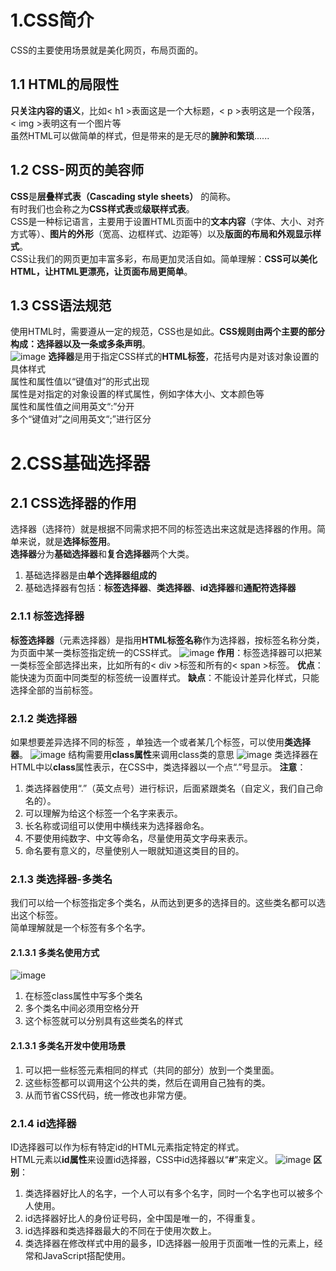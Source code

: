 # 1.CSS简介
CSS的主要使用场景就是美化网页，布局页面的。
## 1.1 HTML的局限性
**只关注内容的语义**，比如< h1 >表面这是一个大标题，< p >表明这是一个段落，< img >表明这有一个图片等  
虽然HTML可以做简单的样式，但是带来的是无尽的**臃肿和繁琐**......

## 1.2 CSS-网页的美容师
**CSS**是**层叠样式表（Cascading style sheets）** 的简称。  
有时我们也会称之为**CSS样式表**或**级联样式表**。  
CSS是一种标记语言，主要用于设置HTML页面中的**文本内容**（字体、大小、对齐方式等）、**图片的外形**（宽高、边框样式、边距等）以及**版面的布局和外观显示样式**。  
CSS让我们的网页更加丰富多彩，布局更加灵活自如。简单理解：**CSS可以美化HTML，让HTML更漂亮，让页面布局更简单**。

## 1.3 CSS语法规范
使用HTML时，需要遵从一定的规范，CSS也是如此。**CSS规则由两个主要的部分构成：选择器以及一条或多条声明**。  
![image](https://github.com/Happy-jianghui/Frontend-Learning/assets/98568967/337be6e1-7221-4011-8add-3c8760d993f3)
**选择器**是用于指定CSS样式的**HTML标签**，花括号内是对该对象设置的具体样式  
属性和属性值以“键值对”的形式出现  
属性是对指定的对象设置的样式属性，例如字体大小、文本颜色等  
属性和属性值之间用英文“:”分开  
多个“键值对”之间用英文“;”进行区分

# 2.CSS基础选择器
## 2.1 CSS选择器的作用
选择器（选择符）就是根据不同需求把不同的标签选出来这就是选择器的作用。简单来说，就是**选择标签用**。  
**选择器**分为**基础选择器**和**复合选择器**两个大类。
1. 基础选择器是由**单个选择器组成的**
2. 基础选择器有包括：**标签选择器**、**类选择器**、**id选择器**和**通配符选择器**

### 2.1.1 标签选择器
**标签选择器**（元素选择器）是指用**HTML标签名称**作为选择器，按标签名称分类，为页面中某一类标签指定统一的CSS样式。
![image](https://github.com/Happy-jianghui/Frontend-Learning/assets/98568967/ff290a57-d41a-4169-8f25-81e45ab29426)
**作用**：标签选择器可以把某一类标签全部选择出来，比如所有的< div >标签和所有的< span >标签。
**优点**：能快速为页面中同类型的标签统一设置样式。
**缺点**：不能设计差异化样式，只能选择全部的当前标签。

### 2.1.2 类选择器
如果想要差异选择不同的标签 ，单独选一个或者某几个标签，可以使用**类选择器**。
![image](https://github.com/Happy-jianghui/Frontend-Learning/assets/98568967/7fae0ef4-372e-4c7e-92d0-83448c771510)
结构需要用**class属性**来调用class类的意思
![image](https://github.com/Happy-jianghui/Frontend-Learning/assets/98568967/fea232ed-95bc-4073-8c2c-3e0e3b27fc5a)
类选择器在HTML中以**class**属性表示，在CSS中，类选择器以一个点“.”号显示。
**注意**：
1. 类选择器使用“.”（英文点号）进行标识，后面紧跟类名（自定义，我们自己命名的）。
2. 可以理解为给这个标签一个名字来表示。
3. 长名称或词组可以使用中横线来为选择器命名。
4. 不要使用纯数字、中文等命名，尽量使用英文字母来表示。
5. 命名要有意义的，尽量使别人一眼就知道这类目的目的。


### 2.1.3 类选择器-多类名
我们可以给一个标签指定多个类名，从而达到更多的选择目的。这些类名都可以选出这个标签。  
简单理解就是一个标签有多个名字。
#### 2.1.3.1 多类名使用方式
![image](https://github.com/Happy-jianghui/Frontend-Learning/assets/98568967/da00ce51-cc32-4555-a323-725a6ec5c867)
1. 在标签class属性中写多个类名
2. 多个类名中间必须用空格分开
3. 这个标签就可以分别具有这些类名的样式

#### 2.1.3.1 多类名开发中使用场景
1. 可以把一些标签元素相同的样式（共同的部分）放到一个类里面。
2. 这些标签都可以调用这个公共的类，然后在调用自己独有的类。
3. 从而节省CSS代码，统一修改也非常方便。

### 2.1.4 id选择器
ID选择器可以作为标有特定id的HTML元素指定特定的样式。  
HTML元素以**id属性**来设置id选择器，CSS中id选择器以“**#**”来定义。
![image](https://github.com/Happy-jianghui/Frontend-Learning/assets/98568967/244de724-c0a1-477c-b83c-392bdcb41ecb)
**区别**：
1. 类选择器好比人的名字，一个人可以有多个名字，同时一个名字也可以被多个人使用。
2. id选择器好比人的身份证号码，全中国是唯一的，不得重复。
3. id选择器和类选择器最大的不同在于使用次数上。
4. 类选择器在修改样式中用的最多，ID选择器一般用于页面唯一性的元素上，经常和JavaScript搭配使用。







